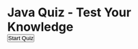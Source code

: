 <html lang="en">
<head>
  <meta charset="UTF-8">
  <meta name="viewport" content="width=device-width, initial-scale=1.0">
  <title>Java Quiz - Test Your Knowledge</title>
<style>
* {
    margin: 0;
    padding: 0;
    box-sizing: border-box;
}

body {
    font-family: Arial, sans-serif;
    background: linear-gradient(to right, #00c6ff, #0072ff), url("java.png"); /* Combining gradient and background image */
    background-size: cover; /* Make sure the image covers the entire screen */
    background-position: center center; /* Center the image */
    background-attachment: fixed; /* Keeps the background fixed when scrolling */
    height: 100vh;
    display: flex;
    justify-content: center;
    align-items: center;
    color: white;
    text-align: center;
}

/* Styling for images around the box */
.java-img {
    position: absolute;
    max-width: 100px; /* Adjust size of images */
    opacity: 0.8; /* Slight transparency for better visibility */
}

.top-left {
    top: -30px;
    left: -30px;
}

.bottom-right {
    bottom: -30px;
    right: -30px;
}

.quiz-container {
    background-color: rgba(0, 0, 0, 0.7);
    padding: 40px;
    border-radius: 10px;
    box-shadow: 0px 0px 20px rgba(0, 0, 0, 0.5);
    width: 60%;
    text-align: left;
    position: relative; /* For absolute positioning of images */
}

/* Other Styles for the Quiz */
.question {
    font-size: 18px;
    margin: 10px 0;
}

.options {
    list-style: none;
    padding: 0;
}

.options li {
    margin: 10px 0;
    background-color: #fff;
    padding: 10px;
    border-radius: 5px;
    cursor: pointer;
    transition: background-color 0.3s;
}

.options li:hover {
    background-color: #f0f0f0;
}

.navigation {
    margin-top: 20px;
    display: flex;
    justify-content: space-between;
}

#quiz-container {
    display: none;
}

/* Title Screen */
.title-screen {
    display: flex;
    flex-direction: column;
    justify-content: center;
    align-items: center;
    text-align: center;
}

.title {
    font-size: 36px;
    margin-bottom: 20px;
    font-weight: bold;
    text-transform: uppercase;
}

button {
    background-color: #4CAF50;
    color: white;
    border: none;
    padding: 10px 20px;
    font-size: 16px;
    cursor: pointer;
    border-radius: 5px;
    margin-top: 20px;
}

button:hover {
    background-color: #45a049;
}

/* Quiz Section */
.quiz-container {
    background-color: rgba(0, 0, 0, 0.7);
    padding: 40px;
    border-radius: 10px;
    box-shadow: 0px 0px 20px rgba(0, 0, 0, 0.5);
    width: 60%;
    text-align: left;
}

.question {
    font-size: 18px;
    margin: 10px 0;
}

.options {
    list-style: none;
    padding: 0;
}

.options li {
    margin: 10px 0;
    background-color: #8f8cb7;
    padding: 10px;
    border-radius: 5px;
    cursor: pointer;
    transition: background-color 0.3s;
}

.options li:hover {
    background-color: #f0f0f0;
}

.navigation {
    margin-top: 20px;
    display: flex;
    justify-content: space-between;
}

#result-screen {
    background-color: rgba(0, 0, 0, 0.7);
    padding: 40px;
    border-radius: 10px;
    width: 60%;
}

#score {
    font-size: 24px;
    font-weight: bold;
    margin-bottom: 20px;
}

#emoji {
    font-size: 48px;
}

#retry-btn {
    margin-top: 20px;
}

/* Hidden Elements */
#quiz-container, #result-screen {
    display: none;
}

</style></head>
<body>

  <!-- Title Screen -->
  <div id="title-screen" class="title-screen">
    <h1 class="title">Java Quiz - Test Your Knowledge</h1>
    <button id="start-btn" class="btn">Start Quiz</button>
  </div>

  <!-- Quiz Container -->
  <div id="quiz-container" class="quiz-container" style="display: none;">
    <div id="quiz"></div>
    <div class="navigation">
      <button id="previous-btn" class="btn" style="display: none;">Previous</button>
      <button id="next-btn" class="btn">Next</button>
    </div>
    <button id="submit" class="btn">Submit</button>
  </div>

  <!-- Result Screen -->
  <div id="result-screen" class="result-screen" style="display: none;">
    <h1>Your Score</h1>
    <div id="score"></div>
    <div id="emoji"></div>
    <button id="retry-btn" class="btn">Try Again</button>
  </div>

  <script>
  const quizData = [
    {
      question: "Which of the following is a primitive data type in Java?",
      options: ["String", "int", "ArrayList", "Object"],
      correctAnswer: 1
    },
    {
      question: "Which keyword is used to define a class in Java?",
      options: ["class", "define", "new", "type"],
      correctAnswer: 0
    },
    {
      question: "What is the size of the int data type in Java?",
      options: ["16 bit", "32 bit", "64 bit", "128 bit"],
      correctAnswer: 1
    },
    {
      question: "Which of the following is used to handle exceptions in Java?",
      options: ["try-catch", "if-else", "for-loop", "do-while"],
      correctAnswer: 0
    },
    {
      question: "Which method is used to start a thread in Java?",
      options: ["run()", "start()", "execute()", "initiate()"],
      correctAnswer: 1
    }
  ];
  
  let currentQuestionIndex = 0;
  let score = 0;
  
  function loadQuestion() {
    const quiz = document.getElementById('quiz');
    quiz.innerHTML = '';
  
    const questionData = quizData[currentQuestionIndex];
  
    const questionElement = document.createElement('div');
    questionElement.classList.add('question');
    questionElement.innerText = questionData.question;
  
    const optionsList = document.createElement('ul');
    optionsList.classList.add('options');
  
    questionData.options.forEach((option, index) => {
      const optionItem = document.createElement('li');
      const radioButton = document.createElement('input');
      radioButton.type = 'radio';
      radioButton.name = `question${currentQuestionIndex}`;
      radioButton.value = index;
  
      optionItem.appendChild(radioButton);
      optionItem.appendChild(document.createTextNode(option));
      optionsList.appendChild(optionItem);
    });
  
    quiz.appendChild(questionElement);
    quiz.appendChild(optionsList);
  }
  
  function showResult() {
    document.getElementById('quiz-container').style.display = 'none';
    document.getElementById('result-screen').style.display = 'block';
    const scoreElement = document.getElementById('score');
    const emojiElement = document.getElementById('emoji');
    
    scoreElement.innerText = `Your Score: ${score} / ${quizData.length}`;
  
    // Display emoji based on score
    if (score === quizData.length) {
      emojiElement.innerText = "🎉 Excellent! Perfect Score! 🎉";
    } else if (score >= quizData.length * 0.8) {
      emojiElement.innerText = "😁 Great Job! You're a Java Pro! 😁";
    } else if (score >= quizData.length * 0.5) {
      emojiElement.innerText = "🙂 Good Effort! Keep Practicing! 🙂";
    } else {
      emojiElement.innerText = "😞 Better Luck Next Time! 😞";
    }
  }
  
  document.getElementById('start-btn').addEventListener('click', () => {
    document.getElementById('title-screen').style.display = 'none';
    document.getElementById('quiz-container').style.display = 'block';
    loadQuestion();
  });
  
  document.getElementById('next-btn').addEventListener('click', () => {
    const selectedOption = document.querySelector(`input[name="question${currentQuestionIndex}"]:checked`);
    
    if (selectedOption) {
      const selectedAnswer = parseInt(selectedOption.value);
      const correctAnswer = quizData[currentQuestionIndex].correctAnswer;
  
      if (selectedAnswer === correctAnswer) {
        score++;
      }
    }
  
    currentQuestionIndex++;
    
    if (currentQuestionIndex < quizData.length) {
      loadQuestion();
      document.getElementById('previous-btn').style.display = 'inline-block'; // Show Previous Button
    } else {
      showResult();
    }
  });
  
  document.getElementById('previous-btn').addEventListener('click', () => {
    if (currentQuestionIndex > 0) {
      currentQuestionIndex--;
      loadQuestion();
    }
  });
  
  document.getElementById('retry-btn').addEventListener('click', () => {
    // Reset quiz
    currentQuestionIndex = 0;
    score = 0;
    document.getElementById('result-screen').style.display = 'none';
    document.getElementById('title-screen').style.display = 'flex';
  });
  
  </script>
</body>
</html>
